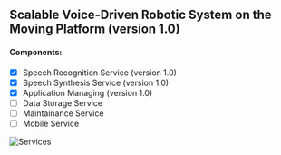 ## Scalable Voice-Driven Robotic System on the Moving Platform (version 1.0)

#### Components:
* [x] Speech Recognition Service (version 1.0)
* [x] Speech Synthesis Service (version 1.0)
* [x] Application Managing (version 1.0)
* [ ] Data Storage Service
* [ ] Maintainance Service
* [ ] Mobile Service

![Services](https://github.com/ValeriiaFilimonova/Leodroid/blob/master/Full%20diagram.png)
